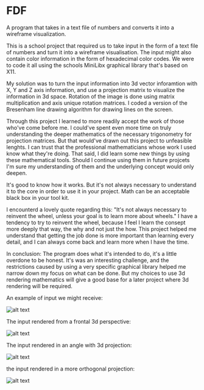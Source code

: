 # FDF
A program that takes in a text file of numbers and converts it into a wireframe visualization.

This is a school project that required us to take input in the form of a text file of numbers and
turn it into a wireframe visualisation. The input might also contain color information in the form of hexadecimal
color codes.
We were to code it all using the schools MiniLibx graphical library that's based on X11.

My solution was to turn the input information into 3d vector inforamtion with X, Y and Z axis information,
and use a projection matrix to visualize the information in 3d space. 
Rotation of the image is done using matrix multiplication and axis unique rotation matrices.
I coded a version of the Bresenham line drawing algorithm for drawing lines on the screen.

Through this project I learned to more readily accept the work of those who've come before me.
I could've spent even more time on truly understanding the deeper mathematics of the necessary trigonometry for projection matrices.
But that would've drawn out this project to unfeasible lenghts.
I can trust that the professional mathematicians whose work I used know what they're doing.
That said, I did learn some new things by using these mathematical tools.
Should I continue using them in future projcets I'm sure my understanding of them and the underlying concept would only deepen.

It's good to know how it works.
But it's not always necessary to understand it to the core in order to use it in your project.
Math can be an acceptable black box in your tool kit.

I encounterd a lovely quote regarding this:
"It's not always necessary to reinvent the wheel, unless your goal is to learn more about wheels."
I have a tendency to try to reinvent the wheel, because I feel I learn the consept more deeply that way, the why and not just the how.
This project helped me understand that getting the job done is more important than learning every detail,
and I can always come back and learn more when I have the time.

In conclusion:
The program does what it's intended to do, it's a little overdone to be honest.
It's was an interesting challenge, and the restrictions caused by using a very specific graphical library helped me narrow down my focus on what can be done.
But my choices to use 3d rendering mathematics will give a good base for a later
project where 3d rendering will be required.

An example of input we might receive:

![alt text](https://github.com/MaxMakinen/FDF_42/blob/main/.images/input.png)

The input rendered from a frontal 3d perspective:

![alt text](https://github.com/MaxMakinen/FDF_42/blob/main/.images/front.png)

The input rendered in an angle with 3d projection:

![alt text](https://github.com/MaxMakinen/FDF_42/blob/main/.images/persp_3d.png)

the input rendered in a more orthogonal projection:

![alt text](https://github.com/MaxMakinen/FDF_42/blob/main/.images/persp_ortho.png)
